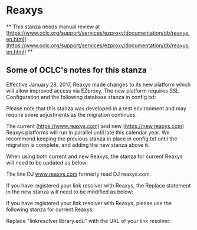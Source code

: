 # Reaxys
** This stanza needs manual review at [https://www.oclc.org/support/services/ezproxy/documentation/db/reaxys.en.html](https://www.oclc.org/support/services/ezproxy/documentation/db/reaxys.en.html) **

## Some of OCLC's notes for this stanza

Effective January 28, 2017, Reaxys made changes to its new platform which will allow improved access via EZproxy. The new platform requires SSL Configuration and the following database stanza in config.txt:

Please note that this stanza was developed in a test environment and may require some adjustments as the migration continues.

The current (https://www.reaxys.com) and new (https://new.reaxys.com) Reaxys platforms will run in parallel until late this calendar year. We recommend keeping the previous stanza in place in config.txt until the migration is complete, and adding the new stanza above it.

When using both current and new Reaxys, the stanza for current Reaxys will need to be updated as below:

The line DJ www.reaxys.com formerly read DJ reaxys.com.

If you have registered your link resolver with Reaxys, the Replace statement in the new stanza will need to be modified as below:

If you have registered your link resolver with Reaxys, please use the following stanza for current Reaxys:

Replace "linkresolver.library.edu" with the URL of your link resolver.
